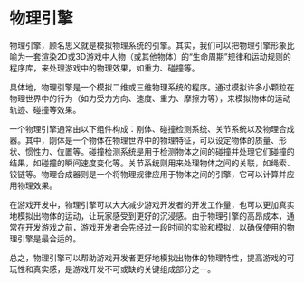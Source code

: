 # 物理引擎
物理引擎，顾名思义就是模拟物理系统的引擎。其实，我们可以把物理引擎形象比喻为一套渲染2D或3D游戏中人物（或其他物体）的“生命周期”规律和运动规则的程序库，来处理游戏中的物理效果，如重力、碰撞等。

具体地，物理引擎是一个模拟二维或三维物理系统的程序。通过模拟许多小颗粒在物理世界中的行为（如力受力方向、速度、重力、摩擦力等），来模拟物体的运动轨迹、碰撞等效果。

一个物理引擎通常由以下组件构成：刚体、碰撞检测系统、关节系统以及物理合成器。其中，刚体是一个物体在物理世界中的物理特征，可以设定物体的质量、形状、惯性力、位置等。碰撞检测系统是用于检测物体之间的碰撞并处理它们碰撞的结果，如碰撞的瞬间速度变化等。关节系统则用来处理物体之间的关联，如绳索、铰链等。物理合成器则是一个将物理规律应用于物体之间的引擎，它可以计算并应用物理效果。

在游戏开发中，物理引擎可以大大减少游戏开发者的开发工作量，也可以更加真实地模拟出物体的运动，让玩家感受到更好的沉浸感。由于物理引擎的高昂成本，通常在开发游戏之前，游戏开发者会先经过一段时间的实验和模拟，以确保使用的物理引擎是最合适的。

总之，物理引擎可以帮助游戏开发者更好地模拟出物体的物理特性，提高游戏的可玩性和真实感，是游戏开发不可或缺的关键组成部分之一。